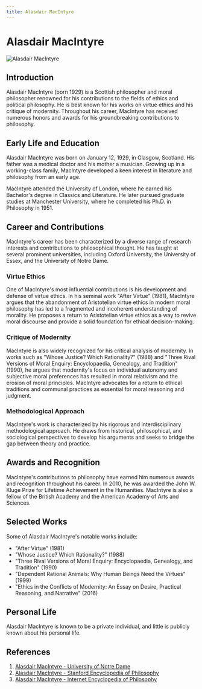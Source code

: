 ```yaml
---
title: Alasdair MacIntyre
---
```

# Alasdair MacIntyre

![Alasdair MacIntyre](https://upload.wikimedia.org/wikipedia/commons/thumb/e/e9/Alasdair_MacIntyre.jpg/220px-Alasdair_MacIntyre.jpg)

## Introduction
Alasdair MacIntyre (born 1929) is a Scottish philosopher and moral philosopher renowned for his contributions to the fields of ethics and political philosophy. He is best known for his works on virtue ethics and his critique of modernity. Throughout his career, MacIntyre has received numerous honors and awards for his groundbreaking contributions to philosophy.

## Early Life and Education
Alasdair MacIntyre was born on January 12, 1929, in Glasgow, Scotland. His father was a medical doctor and his mother a musician. Growing up in a working-class family, MacIntyre developed a keen interest in literature and philosophy from an early age.

MacIntyre attended the University of London, where he earned his Bachelor's degree in Classics and Literature. He later pursued graduate studies at Manchester University, where he completed his Ph.D. in Philosophy in 1951.

## Career and Contributions
MacIntyre's career has been characterized by a diverse range of research interests and contributions to philosophical thought. He has taught at several prominent universities, including Oxford University, the University of Essex, and the University of Notre Dame.

### Virtue Ethics
One of MacIntyre's most influential contributions is his development and defense of virtue ethics. In his seminal work "After Virtue" (1981), MacIntyre argues that the abandonment of Aristotelian virtue ethics in modern moral philosophy has led to a fragmented and incoherent understanding of morality. He proposes a return to Aristotelian virtue ethics as a way to revive moral discourse and provide a solid foundation for ethical decision-making.

### Critique of Modernity
MacIntyre is also widely recognized for his critical analysis of modernity. In works such as "Whose Justice? Which Rationality?" (1988) and "Three Rival Versions of Moral Enquiry: Encyclopaedia, Genealogy, and Tradition" (1990), he argues that modernity's focus on individual autonomy and subjective moral preferences has resulted in moral relativism and the erosion of moral principles. MacIntyre advocates for a return to ethical traditions and communal practices as essential for moral reasoning and judgment.

### Methodological Approach
MacIntyre's work is characterized by his rigorous and interdisciplinary methodological approach. He draws from historical, philosophical, and sociological perspectives to develop his arguments and seeks to bridge the gap between theory and practice.

## Awards and Recognition
MacIntyre's contributions to philosophy have earned him numerous awards and recognition throughout his career. In 2010, he was awarded the John W. Kluge Prize for Lifetime Achievement in the Humanities. MacIntyre is also a fellow of the British Academy and the American Academy of Arts and Sciences.

## Selected Works
Some of Alasdair MacIntyre's notable works include:

- "After Virtue" (1981)
- "Whose Justice? Which Rationality?" (1988)
- "Three Rival Versions of Moral Enquiry: Encyclopaedia, Genealogy, and Tradition" (1990)
- "Dependent Rational Animals: Why Human Beings Need the Virtues" (1999)
- "Ethics in the Conflicts of Modernity: An Essay on Desire, Practical Reasoning, and Narrative" (2016)

## Personal Life
Alasdair MacIntyre is known to be a private individual, and little is publicly known about his personal life.

## References
1. [Alasdair MacIntyre - University of Notre Dame](https://philosophy.nd.edu/people/emeritus/alasdair-macintyre/)
2. [Alasdair MacIntyre - Stanford Encyclopedia of Philosophy](https://plato.stanford.edu/entries/macintyre/)
3. [Alasdair MacIntyre - Internet Encyclopedia of Philosophy](https://iep.utm.edu/mac-int/)